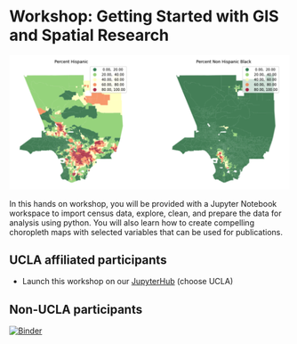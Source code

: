 # Workshop: Getting Started with GIS and Spatial Research

![census](images/map.png)

In this hands on workshop, you will be provided with a Jupyter Notebook workspace to import census data, explore, clean, and prepare the data for analysis using python. You will also learn how to create compelling choropleth maps with selected variables that can be used for publications.

## UCLA affiliated participants

- Launch this workshop on our [JupyterHub](https://jupyter.idre.ucla.edu/hub/user-redirect/git-pull?repo=https%3A%2F%2Fgithub.com%2Fyohman%2Fworkshop-census&urlpath=tree%2Fworkshop-census%2F&branch=master)
(choose UCLA)

## Non-UCLA participants
[![Binder](https://mybinder.org/badge_logo.svg)](https://mybinder.org/v2/gh/yohman/workshop-census/HEAD)
